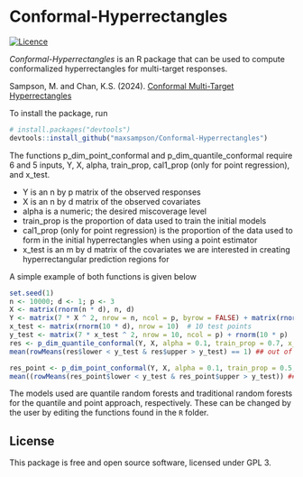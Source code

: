 # Conformal-Hyperrectangles
[![Licence](https://img.shields.io/badge/licence-GPL--3-blue.svg)](https://www.gnu.org/licenses/gpl-3.0.en.html)

*Conformal-Hyperrectangles* is an R package that can be used to compute conformalized hyperrectangles for multi-target responses.

Sampson, M. and Chan, K.S. (2024). [Conformal Multi-Target Hyperrectangles](https://onlinelibrary.wiley.com/doi/full/10.1002/sam.11710)

To install the package, run

```R
# install.packages("devtools")
devtools::install_github("maxsampson/Conformal-Hyperrectangles")
```

The functions p_dim_point_conformal and p_dim_quantile_conformal require 6 and 5 inputs, Y, X, alpha, train_prop, cal1_prop (only for point regression), and x_test.

- Y is an n by p matrix of the observed responses
- X is an n by d matrix of the observed covariates
- alpha is a numeric; the desired miscoverage level
- train_prop is the proportion of data used to train the initial models
- cal1_prop (only for point regression) is the proportion of the data used to form in the initial hyperrectangles when using a point estimator
- x_test is an m by d matrix of the covariates we are interested in creating hyperrectangular prediction regions for

A simple example of both functions is given below

```R
set.seed(1)
n <- 10000; d <- 1; p <- 3
X <- matrix(rnorm(n * d), n, d)
Y <- matrix(7 * X ^ 2, nrow = n, ncol = p, byrow = FALSE) + matrix(rnorm(n * p), ncol = p)
x_test <- matrix(rnorm(10 * d), nrow = 10)  # 10 test points
y_test <- matrix(7 * x_test ^ 2, nrow = 10, ncol = p) + rnorm(10 * p)
res <- p_dim_quantile_conformal(Y, X, alpha = 0.1, train_prop = 0.7, x_test = x_test)
mean(rowMeans(res$lower < y_test & res$upper > y_test) == 1) ## out of sample coverage with the quantile approach

res_point <- p_dim_point_conformal(Y, X, alpha = 0.1, train_prop = 0.5, cal1_prop = 0.2, x_test = x_test)
mean((rowMeans(res_point$lower < y_test & res_point$upper > y_test)) ## out of sample coverage with the point approach

```

The models used are quantile random forests and traditional random forests for the quantile and point approach, respectively. These can be changed by the user by editing the functions found in the `R` folder. 

## License

This package is free and open source software, licensed under GPL 3.
